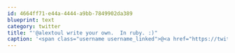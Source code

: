 ```yaml
---
id: 4664ff71-e44a-4444-a9bb-7849902da389
blueprint: text
category: twitter
title: "'@alextoul write your own.  In ruby. :)"
caption: '<span class="username username_linked">@<a href="https://twitter.com/alextoul" title="Alexandre Toulemonde">alextoul</a></span> write your own.  In ruby. :)'
---
```

